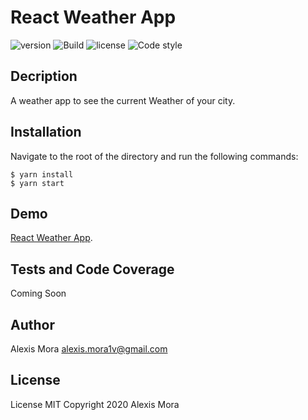# React Weather App

![version](https://img.shields.io/badge/version-1.0.2-blue.svg) ![Build](https://github.com/alxsmora1/react-weather-app/workflows/Node.js%20CI/badge.svg) ![license](https://img.shields.io/badge/license-MIT-blue.svg)  ![Code style](https://img.shields.io/badge/code_style-prettier-ff69b4.svg)

## Decription
A weather app to see the current Weather of your city.

## Installation
Navigate to the root of the directory and run the following commands:

    $ yarn install
    $ yarn start

## Demo
[React Weather App](https://alxsmora1.github.io/react-weather-app/#/).

## Tests and Code Coverage
Coming Soon

## Author
Alexis Mora <alexis.mora1v@gmail.com>

## License
License MIT Copyright 2020 Alexis Mora

